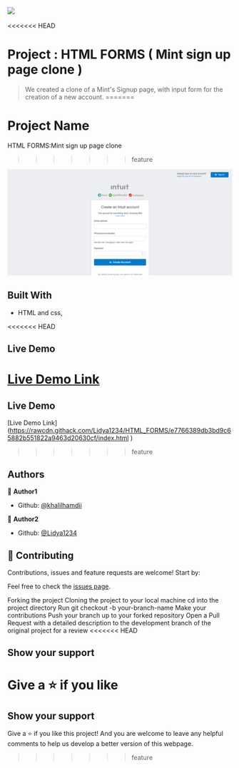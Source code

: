 ![](https://img.shields.io/badge/Microverse-blueviolet)

<<<<<<< HEAD
# Project : HTML FORMS ( Mint sign up page clone ) 

> We created a clone of a Mint's Signup page, with input form for the creation of a new account.
=======
# Project Name
HTML FORMS:Mint sign up page clone
> 
>>>>>>> feature

![screenshot](./app_screenshot.png)

## Built With

- HTML and css,

<<<<<<< HEAD
## Live Demo

[Live Demo Link](https://rawcdn.githack.com/Lidya1234/HTML_FORMS/e7766389db3bd9c65882b551822a9463d20630cf/index.html)
=======

## Live Demo

[Live Demo Link]
(https://rawcdn.githack.com/Lidya1234/HTML_FORMS/e7766389db3bd9c65882b551822a9463d20630cf/index.html
)

>>>>>>> feature

## Authors

👤 **Author1**

- Github: [@khalilhamdii](https://github.com/khalilhamdii)

👤 **Author2**

- Github: [@Lidya1234](https://github.com/Lidya1234)

## 🤝 Contributing

Contributions, issues and feature requests are welcome! Start by:

Feel free to check the [issues page](issues/).

Forking the project
Cloning the project to your local machine
cd into the project directory
Run git checkout -b your-branch-name
Make your contributions
Push your branch up to your forked repository
Open a Pull Request with a detailed description to the development branch of the original project for a review
<<<<<<< HEAD

## Show your support

Give a ⭐️ if you like
=======

## Show your support

Give a ⭐️ if you like this project!
And you are welcome to leave any helpful comments to help us develop a better version of this webpage.
>>>>>>> feature
